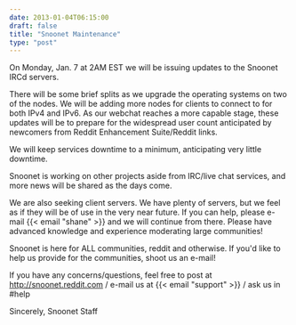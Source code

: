 ```yaml
---
date: 2013-01-04T06:15:00
draft: false
title: "Snoonet Maintenance"
type: "post"
---
```


On Monday, Jan. 7 at 2AM EST we will be issuing updates to the Snoonet IRCd servers.

There will be some brief splits as we upgrade the operating systems on two of the nodes. We will be adding more nodes for clients to connect to for both IPv4 and IPv6. As our webchat reaches a more capable stage, these updates will be to prepare for the widespread user count anticipated by newcomers from Reddit Enhancement Suite/Reddit links.

We will keep services downtime to a minimum, anticipating very little downtime.

Snoonet is working on other projects aside from IRC/live chat services, and more news will be shared as the days come.

We are also seeking client servers. We have plenty of servers, but we feel as if they will be of use in the very near future. If you can help, please e-mail {{< email "shane" >}} and we will continue from there. Please have advanced knowledge and experience moderating large communities!

Snoonet is here for ALL communities, reddit and otherwise. If you'd like to help us provide for the communities, shoot us an e-mail!

If you have any concerns/questions, feel free to post at http://snoonet.reddit.com / e-mail us at {{< email "support" >}} / ask us in #help

Sincerely,
Snoonet Staff
